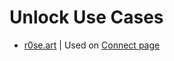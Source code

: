 # Unlock Use Cases

* [r0se.art](https://r0se.art/) \| Used on [Connect page](https://r0se.art/connect)

